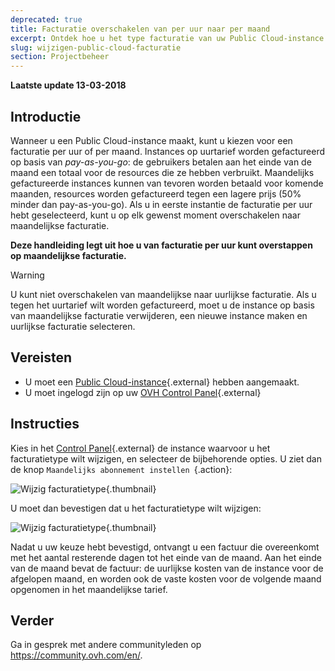 ```yaml
---
deprecated: true
title: Facturatie overschakelen van per uur naar per maand
excerpt: Ontdek hoe u het type facturatie van uw Public Cloud-instance kunt wijzigen
slug: wijzigen-public-cloud-facturatie
section: Projectbeheer
---
```


**Laatste update 13-03-2018**

## Introductie

Wanneer u een Public Cloud-instance maakt, kunt u kiezen voor een facturatie per uur of per maand. Instances op uurtarief worden gefactureerd op basis van *pay-as-you-go*: de gebruikers betalen aan het einde van de maand een totaal voor de resources die ze hebben verbruikt. Maandelijks gefactureerde instances kunnen van tevoren worden betaald voor komende maanden, resources worden gefactureerd tegen een lagere prijs (50% minder dan pay-as-you-go). Als u in eerste instantie de facturatie per uur hebt geselecteerd, kunt u op elk gewenst moment overschakelen naar maandelijkse facturatie.

**Deze handleiding legt uit hoe u van facturatie per uur kunt overstappen op maandelijkse facturatie.**

> [!warning]
>
> U kunt niet overschakelen van maandelijkse naar uurlijkse facturatie. Als u tegen het uurtarief wilt worden gefactureerd, moet u de instance op basis van maandelijkse facturatie verwijderen, een nieuwe instance maken en uurlijkse facturatie selecteren.
>


## Vereisten

- U moet een [Public Cloud-instance](https://www.ovh.com/fr/public-cloud/instances/){.external} hebben aangemaakt. 
- U moet ingelogd zijn op uw [OVH Control Panel](https://www.ovh.com/auth/?action=gotomanager&from=https://www.ovh.nl/&ovhSubsidiary=nl){.external}


## Instructies

Kies in het [Control Panel](https://www.ovh.com/auth/?action=gotomanager&from=https://www.ovh.nl/&ovhSubsidiary=nl){.external} de instance waarvoor u het facturatietype wilt wijzigen, en selecteer de bijbehorende opties. U ziet dan de knop `Maandelijks abonnement instellen `{.action}:

![Wijzig facturatietype](images/1_swich_to_monthly_sub.png){.thumbnail}

U moet dan bevestigen dat u het facturatietype wilt wijzigen:

![Wijzig facturatietype](images/2_switch_to_monthly_confirm.png){.thumbnail}

Nadat u uw keuze hebt bevestigd, ontvangt u een factuur die overeenkomt met het aantal resterende dagen tot het einde van de maand. Aan het einde van de maand bevat de factuur: de uurlijkse kosten van de instance voor de afgelopen maand, en worden ook de vaste kosten voor de volgende maand opgenomen in het maandelijkse tarief.


## Verder

Ga in gesprek met andere communityleden op <https://community.ovh.com/en/>.